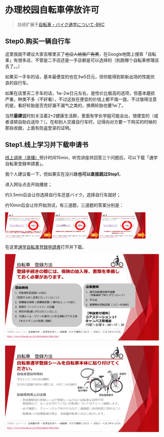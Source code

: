 # 办理校园自転車停放许可

> 总结扩展于[自転車・バイク通学について-BKC](https://www.ritsumei.ac.jp/infostudents/bike/bkc)

## Step0.购买一辆自行车

这里我就不建议大家去哪里买了~~也没人给我广告费~~，在Google地图上搜索「自転車」有很多店，不管是二手店还是一手店都是可以选择的（别跑哪个自転車修理店去了。。）

如果买一手车的话，基本最便宜的也在3w5日元，但你能得到崭新出场的性能优良的自行车。

如果在店里买二手车的话，1w-2w日元左右，是性价比极高的选项，但基本磨损严重，种类不多（不好看），不过这些在便宜的价钱上都不值一提。不过值得注意的是，看好轮胎是否完好漏不漏气之类的，换俩轮胎也要1w了。

当然**最建议**时刻关注着2+2健康生活群，里面有学长学姐可能会出，很便宜的（或者请顿自助白送你？）。在和别人交接自行车时，记得向对方要一下购买的时候的那些收据，上面有防盗登录的证明。

## Step1.线上学习并下载申请书

[线上讲座（录播）](https://www.pip-maker.com/?view=4jxm)预计时间15min，听完讲座并回答三个问题后，可以下载「通学自転車登録申請書」。

我个人建议看一下，但如果实在没兴趣**也可以直接跳过Step1**。

进入网址点击开始播放；

约3.5min后会让你选择自行车还是バイク。选择自行车就好；

约10min后会让你开始测试，有三道题，三道题的答案分别是：

<img src="pictures/image-20221021125724185.png" alt="image-20221021125724185" style="zoom:15%;" /><img src="pictures/image-20221021125753449.png" alt="image-20221021125753449" style="zoom:15%;" /><img src="pictures/image-20221021133306493.png" alt="image-20221021133306493" style="zoom:15%;" />



在这里[通学自転車登録申請書](https://luopzh.github.io/University-R/files/200827BicycleCommutingRegistrationApplication.pdf)打开并下载，



![image-20221021125051842](pictures/image-20221021125051842.png)

![image-20221021125145919](pictures/image-20221021125145919.png)